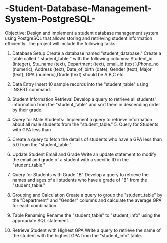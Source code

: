 # -Student-Database-Management-System-PostgreSQL-
Objective: Design and implement a student database management system using PostgreSQL that allows storing and retrieving student information efficiently. The project will include the following tasks: 

1. Database Setup Create a database named "student_database." Create a table called " student_table " with the following columns: Student_id (integer), Stu_name (text), Department (text), email_id (text ),Phone_no (numeric), Address (text), Date_of_birth (date), Gender (text), Major (text), GPA (numeric),Grade (text) should be A,B,C etc.

2. Data Entry Insert 10 sample records into the "student_table" using INSERT command.

3. Student Information Retrieval Develop a query to retrieve all students' information from the "student_table" and sort them in descending order by their grade.

4. Query for Male Students: .Implement a query to retrieve information about all male students from the "student_table." 5. Query for Students with GPA less than

5. Create a query to fetch the details of students who have a GPA less than 5.0 from the "student_table." 
6. Update Student Email and Grade Write an update statement to modify the email and grade of a student with a specific ID in the "student_table." 
7. Query for Students with Grade "B" Develop a query to retrieve the names and ages of all students who have a grade of "B" from the "student_table." 
8. Grouping and Calculation Create a query to group the "student_table" by the "Department" and "Gender" columns and calculate the average GPA for each combination. 
9. Table Renaming Rename the "student_table" to "student_info" using the appropriate SQL statement. 
10. Retrieve Student with Highest GPA Write a query to retrieve the name of the student with the highest GPA from the "student_info" table. 
